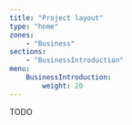 ```yaml
---
title: "Project layout"
type: "home"
zones:
    - "Business"
sections:
    - "BusinessIntroduction"
menu:
    BusinessIntroduction:
        weight: 20
---
```


TODO